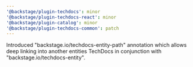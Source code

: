 ```yaml
---
'@backstage/plugin-techdocs': minor
'@backstage/plugin-techdocs-react': minor
'@backstage/plugin-catalog': minor
'@backstage/plugin-techdocs-common': patch
---
```


Introduced "backstage.io/techdocs-entity-path" annotation which allows deep linking into another entities TechDocs in conjunction with "backstage.io/techdocs-entity".
